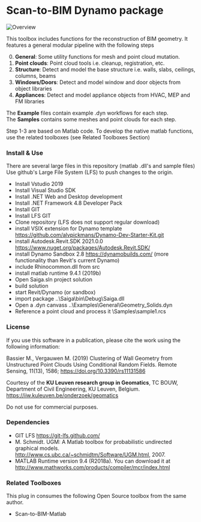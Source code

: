 # Scan-to-BIM Dynamo package

![Overview](https://github.com/Saiga1105/Scan-to-BIM-Grasshopper/blob/master/Pics/Overview.PNG)

This toolbox includes functions for the reconstruction of BIM geometry.
It features a general modular pipeline with the following steps

0. **General**: Some utility functions for mesh and point cloud mutation.
1. **Point clouds**: Point cloud tools i.e. cleanup, registration, etc.
3. **Structure**: Detect and model the base structure i.e. walls, slabs, ceilings, columns, beams
4. **Windows/Doors**: Detect and model window and door objects from object libraries
5. **Appliances**: Detect and model appliance objects from HVAC, MEP and FM libraries
 
The **Example** files contain example .dyn workflows for each step.  
The **Samples** contains some meshes and point clouds for each step.

Step 1-3 are based on Matlab code. To develop the native matlab functions, use the related toolboxes (see Related Toolboxes Section)

### Install & Use
There are several large files in this repository (matlab .dll's and sample files)
Use github's Large File System (LFS) to push changes to the origin.

* Install Vstudio 2019
* Install Visual Studio SDK
* Install .NET Web and Desktop development
* Install .NET Framework 4.8 Developer Pack
* Install GIT
* Install LFS GIT
* Clone repository (LFS does not support regular download)
* install VSIX extension for Dynamo template https://github.com/alvpickmans/Dynamo-Dev-Starter-Kit.git
* install Autodesk.Revit.SDK 2021.0.0 https://www.nuget.org/packages/Autodesk.Revit.SDK/
* install Dynamo Sandbox 2.8 https://dynamobuilds.com/ (more functionality than Revit's current Dynamo)
* include Rhinocommon.dll from src
* install matlab runtime 9.4.1 (2019b)
* Open Saiga.sln project solution
* build solution
* start Revit/Dynamo (or sandbox)
* import package ..\Saiga\bin\Debug\Saiga.dll
* Open a .dyn canvass ..\Examples\General\Geometry_Solids.dyn
* Reference a point cloud and process it \Samples\sample1.rcs
	
### License 
If you use this software in a publication, please cite the work using the following information:

Bassier M., Vergauwen M. (2019) Clustering of Wall Geometry from Unstructured Point Clouds Using Conditional Random Fields. 
Remote Sensing, 11(13), 1586; https://doi.org/10.3390/rs11131586

Courtesy of the **KU Leuven research group in Geomatics**, TC BOUW, Department of Civil Engineering, KU Leuven, Belgium. https://iiw.kuleuven.be/onderzoek/geomatics

Do not use for commercial purposes.

### Dependencies
* GIT LFS https://git-lfs.github.com/
* M. Schmidt. UGM: A Matlab toolbox for probabilistic undirected graphical models. http://www.cs.ubc.ca/~schmidtm/Software/UGM.html, 2007.
* MATLAB Runtime version 9.4 (R2018a). You can download it at http://www.mathworks.com/products/compiler/mcr/index.html


### Related Toolboxes
This plug in consumes the following Open Source toolbox from the same author.

* Scan-to-BIM-Matlab  

